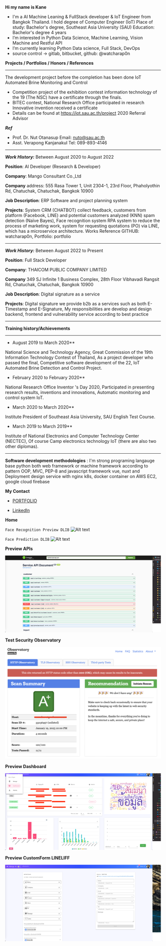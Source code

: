 



**Hi my name is Kane**

- I'm a AI Machine Leaning & FullStack developer & IoT Engineer from Bangkok Thailand. I hold degree of Computer Engineer (IoT) Place of study: Bachelor's degree, Southeast Asia University (SAU) Education: Bachelor's degree 4 years
- I’m interested in Python Data Science, Machine Learning, Vision Machine and Restful API
- I’m currently learning Python Data science, Full Stack, DevOps
- source control -> gitlab, bitbucket, github: @watcharap0n

**Projects / Portfolios / Honors / References**

****
The development project before the completion has been done IoT Automated Brine Monitoring and Control

- Competition project of the exhibition contest information technology of the 19 (The NSC) have a certificate through the finals.
- BITEC contest, National Research Office participated in research Innovative invention received a certificate
- Details can be found at https://iot.sau.ac.th/project 2020
Referral
Advisor

***Ref***
- Prof. Dr. Nut Otanasup Email: nuto@sau.ac.th 
- Asst. Verapong Kanjanakul Tel: 089-893-4146

****

***Work History:*** Between August 2020 to August 2022

**Position**: AI Developer (Research & Developer)

**Company**: Mango Consultant Co.,Ltd

**Company** address: 555 Rasa Tower 1, Unit 2304-1, 23rd Floor, Phaholyothin Rd, Chatuchak, Chatuchak, Bangkok 10900

**Job Description**: ERP Software and project planning system

**Projects**: System CRM (CHATBOT) collect feedback, customers from platform (Facebook, LINE) and potential customers analyzed (KNN) spam detection (Naïve Bayes), Face recognition system RPA system
to reduce the process of marketing work, system for requesting quotations (PO) via LINE, which has a microservice architecture.
Works Reference GITHUB: watcharap0n, Portfolio: portfolio

****

***Work History:*** Between August 2022 to Present

**Position**: Full Stack Developer

**Company**: THAICOM PUBLIC COMPANY LIMITED

**Company** 349 SJ Infinite 1 Business Complex, 28th Floor Vibhavadi Rangsit Rd, Chatuchak, Chatuchak, Bangkok 10900

**Job Description**: Digital signature as a service

**Projects**: Digital signature we provide b2b as a services such as both E-Timestamp and E-Signature, My responsibilities are develop and design backend, frontend and vulnerability service according to best practice

****

**Training history/Achievements**

****

- August 2019 to March 2020**

National Science and Technology Agency,
Great Commission of the 19th Information Technology Contest of Thailand,
As a project developer who passed the final,
Competitive software development of the 22,
IoT Automated Brine Detection and Control Project.

- February 2020 to February 2020**

National Research Office Inventor 's Day 2020,
Participated in presenting research results, inventions and innovations, Automatic monitoring and control system IoT.

- March 2020 to March 2020**

Institute President of Southeast Asia University,
SAU English Test Course.

- March 2019 to March 2019**

Institute of National Electronics and Computer Technology
Center (NECTEC),
Of course Camp electronics technology IoT (there are also two other diplomas).

****

**Software development methodologies** : I'm strong programing langauge base python both web framework or machine framework according to pattern OOP, MVC, PEP-8 and javascript framework vue, nuxt and Deployment design service with nginx k8s, docker container on AWS EC2, google cloud firebase


**My Contact**

- [PORTFOLIO](https://watcharapon.dev)

- [LinkedIn](https://www.linkedin.com/in/watcharapon-weeraborirak)

**Home**

`Face Recognition Preview DLIB`
  ![Alt text](https://github.com/watcharap0n/dlib-dc/blob/main/static/github/face_preview.png?raw=true "Title")
  
`Face Prediction DLIB`
  ![Alt text](https://github.com/watcharap0n/dlib-dc/blob/main/static/github/face_predict.png?raw=true "Title")


**Preview APIs**

![Alt text](https://github.com/watcharap0n/ChatbotMultiple-Flask/blob/main/static/github/api.png?raw=true "Title")


**Test Security Observatory**

![Alt text](https://github.com/watcharap0n/test-security-observatory-fastapi/blob/hub/signature_middleware/server/static/vulner-test.png?raw=true "Title")

**Preview Dashboard**

![Alt text](https://github.com/watcharap0n/ChatbotMultiple-Flask/blob/main/static/github/preview_dashboard.png?raw=true "Title")

**Preview CustomForm LINELIFF**

![Alt text](https://github.com/watcharap0n/ChatbotMultiple-Flask/blob/main/static/github/line.png?raw=true "Title")
